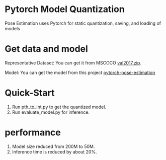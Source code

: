 # Pytorch Model Quantization
Pose Estimation uses Pytorch for static quantization, saving, and loading of models

# Get data and model
Representative Dataset: You can get it from MSCOCO  [val2017.zip](http://images.cocodataset.org/zips/val2017.zip).

Model: You can get the model from this project [pytorch-pose-estimation](https://github.com/DavexPro/pytorch-pose-estimation)


# Quick-Start
1. Run pth_to_int.py to get the quantized model.
2. Run evaluate_model.py for inference.

# performance
1. Model size reduced from 200M to 50M.
2. Inference time is reduced by about 20%.
